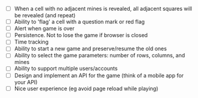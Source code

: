 - [ ] When a cell with no adjacent mines is revealed, all adjacent squares will be revealed (and repeat)
- [ ] Ability to 'flag' a cell with a question mark or red flag
- [ ] Alert when game is over
- [ ] Persistence. Not to lose the game if browser is closed
- [ ] Time tracking
- [ ] Ability to start a new game and preserve/resume the old ones
- [ ] Ability to select the game parameters: number of rows, columns, and mines
- [ ] Ability to support multiple users/accounts
- [ ] Design and implement an API for the game (think of a mobile app for your API)
- [ ] Nice user experience (eg avoid page reload while playing)